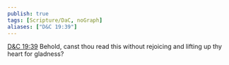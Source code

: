 ```yaml
---
publish: true
tags: [Scripture/DaC, noGraph]
aliases: ["D&C 19:39"]
---
```

[D&C 19:39](https://churchofjesuschrist.org/study/scriptures/dc-testament/dc/19?lang=eng&id=p39#p39) Behold, canst thou read this without rejoicing and lifting up thy heart for gladness?
